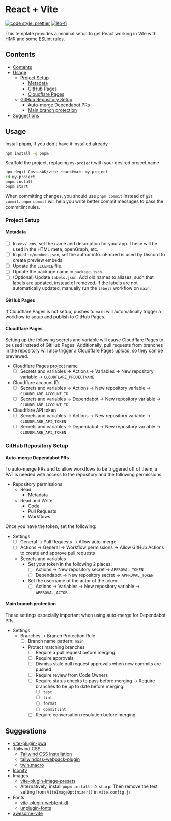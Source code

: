 # React + Vite

[![code style: prettier](https://img.shields.io/badge/code_style-prettier-ff69b4.svg?style=for-the-badge&logo=prettier)](https://github.com/prettier/prettier)
[![Ko-fi](https://img.shields.io/badge/support_me_on_ko--fi-F16061?style=for-the-badge&logo=kofi&logoColor=f5f5f5)](https://ko-fi.com/CostasAK)

This template provides a minimal setup to get React working in Vite with HMR and some ESLint rules.

## Contents

- [Contents](#contents)
- [Usage](#usage)
  - [Project Setup](#project-setup)
    - [Metadata](#metadata)
    - [GitHub Pages](#github-pages)
    - [Cloudflare Pages](#cloudflare-pages)
  - [GitHub Repository Setup](#github-repository-setup)
    - [Auto-merge Dependabot PRs](#auto-merge-dependabot-prs)
    - [Main branch protection](#main-branch-protection)
- [Suggestions](#suggestions)

## Usage

Install pnpm, if you don't have it installed already

```sh
npm install -g pnpm
```

Scaffold the project, replacing `my-project` with your desired project name

```sh
npx degit CostasAK/vite-react#main my-project
cd my-project
pnpm install
pnpm start
```

When committing changes, you should use `pnpm commit` instead of `git commit`. `pnpm commit` will help you write better commit messages to pass the commitlint rules.

### Project Setup

#### Metadata

- [ ] In `env/.env`, set the name and description for your app. These will be used in the HTML meta, openGraph, etc.
- [ ] In `public/oembed.json`, set the author info. oEmbed is used by Discord to create preview embeds.
- [ ] Update the `LICENCE` file.
- [ ] Update the package name in `package.json`.
- [ ] (Optional) Update `labels.json`. Add old names to aliases, such that labels are updated, instead of removed. If the labels are not automatically updated, manually run the `labels` workflow on `main`.

#### GitHub Pages

If Cloudflare Pages is not setup, pushes to `main` will automatically trigger a workflow to setup and publish to GitHub Pages.

#### Cloudflare Pages

Setting up the following secrets and variable will cause Cloudflare Pages to be used instead of GitHub Pages. Additionally, pull requests from branches in the repository will also trigger a Cloudflare Pages upload, so they can be previewed.

- Cloudflare Pages project name
  - [ ] Secrets and variables -> Actions -> Variables -> New repository variable -> `CLOUDFLARE_PROJECTNAME`
- Cloudflare account ID
  - [ ] Secrets and variables -> Actions -> New repository variable -> `CLOUDFLARE_ACCOUNT_ID`
  - [ ] Secrets and variables -> Dependabot -> New repository variable -> `CLOUDFLARE_ACCOUNT_ID`
- Cloudflare API token
  - [ ] Secrets and variables -> Actions -> New repository variable -> `CLOUDFLARE_API_TOKEN`
  - [ ] Secrets and variables -> Dependabot -> New repository variable -> `CLOUDFLARE_API_TOKEN`

### GitHub Repository Setup

#### Auto-merge Dependabot PRs

To auto-merge PRs and to allow workflows to be triggered off of them, a PAT is needed with access to the repository and the following permissions:

- Repository permissions
  - Read
    - Metadata
  - Read and Write
    - Code
    - Pull Requests
    - Workflows

Once you have the token, set the following:

- Settings
  - [ ] General -> Pull Requests -> Allow auto-merge
  - [ ] Actions -> General -> Workflow permissions -> Allow GitHub Actions to create and approve pull requests
  - Secrets and variables
    - Set your token in the following 2 places:
      - [ ] Actions -> New repository secret -> `APPROVAL_TOKEN`
      - [ ] Dependabot -> New repository secret -> `APPROVAL_TOKEN`
    - Set the username of the actor of the token:
      - [ ] Actions -> Variables -> New repository variable -> `APPROVAL_ACTOR`

#### Main branch protection

These settings especially important when using auto-merge for Dependabot PRs.

- Settings
  - Branches -> Branch Protection Rule
    - [ ] Branch name pattern: `main`
    - Protect matching branches
      - [ ] Require a pull request before merging
      - [ ] Require approvals
      - [ ] Dismiss stale pull request approvals when new commits are pushed
      - [ ] Require review from Code Owners
      - [ ] Require status checks to pass before merging -> Require branches to be up to date before merging:
        - [ ] `test`
        - [ ] `lint`
        - [ ] `format`
        - [ ] `commitlint`
      - [ ] Require conversation resolution before merging

## Suggestions

- [vite-plugin-pwa](https://github.com/antfu/vite-plugin-pwa)
- Tailwind CSS
  - [Tailwind CSS Installation](https://tailwindcss.com/docs/installation)
  - [tailwindcss-webpack-plugin](https://github.com/await-ovo/tailwindcss-webpack-plugin/tree/main/packages/vite-plugin)
  - [twin.macro](https://github.com/ben-rogerson/twin.macro)
- [Iconify](https://icon-sets.iconify.design)
- Images
  - [vite-plugin-image-presets](https://github.com/ElMassimo/vite-plugin-image-presets)
  - Alternatively, install `pnpm install -D sharp`. Then remove the test setting from `ViteImageOptimizer()` in `vite.config.js`
- Fonts
  - [vite-plugin-webfont-dl](https://github.com/feat-agency/vite-plugin-webfont-dl)
  - [unplugin-fonts](https://github.com/cssninjaStudio/unplugin-fonts)
- [awesome-vite](https://github.com/vitejs/awesome-vite)
